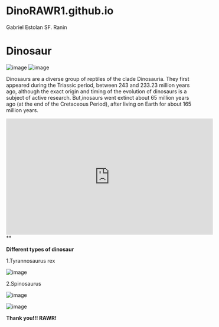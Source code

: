 # DinoRAWR1.github.io
Gabriel Estolan SF. Ranin
# Dinosaur

![image](https://github.com/DinoRAWR1/DinoRAWR1.github.io/assets/150876774/fb539cf7-4663-4d53-bdb8-aa26c06028cd) ![image](https://github.com/DinoRAWR1/DinoRAWR1.github.io/assets/150876774/978e1279-4aea-43ac-9c74-a8c187a4b489)


Dinosaurs are a diverse group of reptiles of the clade Dinosauria. They first appeared during the Triassic period, between 243 and 233.23 million years ago, although the exact origin and timing of the evolution of dinosaurs is a subject of active research.     But,inosaurs went extinct about 65 million years ago (at the end of the Cretaceous Period), after living on Earth for about 165 million years.

<iframe width="560" height="315" src="https://www.youtube-nocookie.com/embed/dktnOPfE7Dc?si=8Vjv1I3m0OPvcK_P" title="YouTube video player" frameborder="0" allow="accelerometer; autoplay; clipboard-write; encrypted-media; gyroscope; picture-in-picture; web-share" allowfullscreen></iframe>**

**Different types of dinosaur**

1.Tyrannosaurus rex

![image](https://github.com/DinoRAWR1/DinoRAWR1.github.io/assets/150876774/cfe165ab-843a-4ada-aa8b-f5fe26833449)

2.Spinosaurus

![image](https://github.com/DinoRAWR1/DinoRAWR1.github.io/assets/150876774/b60e8eba-b55a-4a81-a6a4-fde1f000a563)

![image](https://github.com/DinoRAWR1/DinoRAWR1.github.io/assets/150876774/5d4a0828-3af7-4cb4-858e-a12fdbedcab0)

**Thank you!!! RAWR!**
